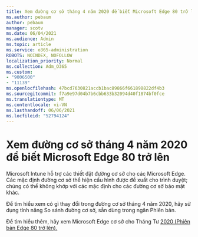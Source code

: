 ```yaml
---
title: Xem đường cơ sở tháng 4 năm 2020 để biết Microsoft Edge 80 trở lên
ms.author: pebaum
author: pebaum
manager: scotv
ms.date: 06/04/2021
ms.audience: Admin
ms.topic: article
ms.service: o365-administration
ROBOTS: NOINDEX, NOFOLLOW
localization_priority: Normal
ms.collection: Adm_O365
ms.custom:
- "9006500"
- "11139"
ms.openlocfilehash: 47bcd7630821accb1bac89866f661898822df4b3
ms.sourcegitcommit: f7a9e97d04b7b6cbb633b32094d40f1874bf0fce
ms.translationtype: MT
ms.contentlocale: vi-VN
ms.lasthandoff: 06/06/2021
ms.locfileid: "52794124"
---
```

# <a name="view-the-april-2020-baseline-for-microsoft-edge-versions-80-and-later"></a>Xem đường cơ sở tháng 4 năm 2020 để biết Microsoft Edge 80 trở lên

Microsoft Intune hỗ trợ các thiết đặt đường cơ sở cho các Microsoft Edge. Các mặc định đường cơ sở thể hiện cấu hình được đề xuất cho trình duyệt; chúng có thể không khớp với các mặc định cho các đường cơ sở bảo mật khác.

Để tìm hiểu xem có gì thay đổi trong đường cơ sở tháng 4 năm 2020, hãy sử dụng tính năng So sánh đường cơ sở, sẵn dùng trong ngăn Phiên bản.

Để tìm hiểu thêm, hãy xem Microsoft Edge cơ sở cho Tháng Tư [2020 (Phiên bản Edge 80 trở lên).](/mem/intune/protect/security-baseline-settings-edge?pivots=edge-april-2020)